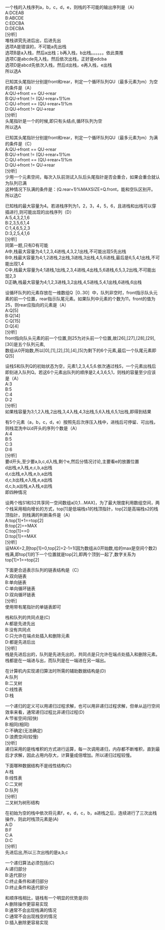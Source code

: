 一个栈的入栈序列a，b，c，d，e，则栈的不可能的输出序列是（A）<br>
A:DCEAB<br>
B:ABCDE<br>
C:EDCBA<br>
D:DECBA<br>
[分析]<br>
堆栈讲究先进后出，后进先出<br>
选项A是错误的，不可能a先出栈<br>
选项B是a入栈，然后a出栈；b再入栈，b出栈。。。。。。依此类推<br>
选项C是abcde先入栈，然后依次出栈，正好是edcba<br>
选项D是abcd先依次入栈，然后d出栈，e再入栈，e出栈<br>
所以选A<br>

已知其头尾指针分别是front和rear，判定一个循环队列QU（最多元素为m）为空的条件是（A）<br>
A:QU->front == QU->rear<br>
B:QU->front != (QU->rear+1)%m<br>
C:QU->front == (QU->rear+1)%m<br>
D:QU->front != QU->rear<br>
[分析]<br>
头尾指针是一个的时候,即只有头结点,循环队列为空<br>
所以选A<br>

已知其头尾指针分别是front和rear，判定一个循环队列QU（最多元素为m）为满的条件是（C）<br>
A:QU->front == QU->rear<br>
B:QU->front != (QU->rear+1)%m<br>
C:QU->front == (QU->rear+1)%m<br>
D:QU->front != QU->rear<br>
[分析]<br>
少用一个元素空间，每次入队前测试入队后头尾指针是否会重合，如果会重合就认为队列已满<br>
这种情况下队满的条件是：(Q.rear+1)%MAXSIZE=Q.front，能和空队区别开。<br>
所以选C<br>

已知栈的最大容量为4。若进栈序列为1，2，3，4，5，6，且进栈和出栈可以穿插进行,则可能出现的出栈序列（D）<br>
A:5,4,3,2,1,6<br>
B:2,3,5,6,1,4<br>
C:1,4,6,5,2,3<br>
D:3,2,5,4,1,6<br>
[分析]<br>
同第一题,只有D有可能<br>
A中,栈最大容量为4;1,2,3,4进栈,4,3,2,1出栈,不可能出现5先出栈<br>
B中,栈最大容量为4;1,2进栈,2出栈,3进栈,3出栈,4,5,6进栈,最后是6,5,4,1出栈,不可能出现1,4<br>
C中,栈最大容量为4;1进栈,1出栈,2,3,4进栈,4出栈,5,6进栈,6,5,3,2出栈,不可能出现2,3<br>
D正确,栈最大容量为4;1,2,3进栈,3,2出栈,4,5进栈,5,4,1出栈,6进栈,6出栈<br>

设循环队列的元素存放在一维数组Q［0‥30］中，队列非空时，front指示队头元素的前一个位置，rear指示队尾元素。如果队列中元素的个数为11，front的值为25，则rear应指向的元素是（A）<br>
A:Q[5]<br>
B:Q[14]<br>
C:Q[15]<br>
D:Q[4]<br>
[分析]<br>
front指向队头元素的前一个位置,则25为对头前一个位置,故[26],[27],[28],[29],[30]是五个队列元素,<br>
数组从0开始数,所以[0],[1],[2],[3],[4],[5]为剩下的6个元素,最后一个队尾元素即Q[5]<br>

设栈S和队列Q的初始状态为空，元素1,2,3,4,5,6.依次通过栈S，一个元素出栈后即刻进入队列Q。若这6个元素出队列的顺序是2,4,3,6,5,1，则栈的容量至少应该是（A）<br>
A:3<br>
B:5<br>
C:4<br>
D:2<br>
[分析]<br>
如果栈容量为3;1,2入栈,2出栈,3,4入栈,4,3出栈,5,6入栈,6,5,1出栈,即得到结果<br>

有5个元素（a，b，c，d，e）按照先后次序压入栈中，进栈后可停留、可出栈，则栈混洗中以d开头的序列个数是（A）<br>
A:4<br>
B:5<br>
C:3<br>
D:6<br>
[分析]<br>
要d开头,至少要a,b,c,d入栈,剩个e,然后分情况讨论,主要看e的放置位置<br>
d出栈,e入栈,e,c,b,a出栈<br>
d,c出栈,e入栈,e,b,a出栈<br>
d,c,b出栈,e入栈,e,a出栈<br>
d,c,b,a出栈,e入栈,e出栈<br>
即四种情况<br>


设两个栈S1和S2共享同一空间数组a[0,1…MAX]，为了最大限度利用数组空间，两个栈采用相向增长的方式，top[1]是低端栈s1的栈顶指针，top[2]是高端栈s2的栈顶指针，则栈满的判断条件是（A）<br>
A:top[1]+1==top[2]<br>
B:top[2]==MAX<br>
C:top[1]==0<br>
D:top[1]==MAX<br>
[分析]<br>
设MAX=2,则top[1]=0,top[2]=2-1=1(因为数组从0开始数,给的max是空间个数2)<br>
栈满,即top[1]的下一个位置就是top[2],即两个顶到一起了,数字关系为top[1]+1==top[2]<br>

下面更合适表示队列的链表结构是（C）<br>
A:双向链表<br>
B:单向链表<br>
C:单向循环链表<br>
D:双向循环链表<br>
[分析]<br>
使用带有尾指针的单链表即可<br>

栈和队列的共同点是(C)<br>
A:都是先进先出<br>
B:没有共同点<br>
C:只允许在端点处插入和删除元素<br>
D:都是先进后出<br>
[分析]<br>
栈是先进后出的，队列是先进先出的，共同点是只允许在端点处插入和删除元素。栈都是在一端进与出，而队列是在一端进在另一端出。<br>

在计算机内实现递归算法时所需的辅助数据结构是(D)<br>
A:队列<br>
B:二叉树<br>
C:线性表<br>
D:栈<br>

一个递归的定义可以用递归过程求解，也可以用非递归过程求解，但单从运行空间效率来看，通常递归过程比非递归过程(D)<br>
A:节省空间(较快)<br>
B:相同(相同)<br>
C:不确定(无法确定)<br>
D:浪费空间(较慢)<br>
[分析]<br>
递归采用的是栈堆积的方式进行运算，每一次调用递归，内存都不断堆积，直到最后才求解，因此占用内存大，计算量成倍增加。所以递归过程较慢。<br>

下面哪种数据结构不是线性结构(C)<br>
A:栈<br>
B:线性表<br>
C:二叉树<br>
D:队列<br>
[分析]<br>
二叉树为树形结构<br>

在初始为空的栈中依次将元素f，e，d，c，b，a进栈之后，连续进行了三次出栈操作，则此时栈顶元素是(A)<br>
A:D<br>
B:F<br>
C:A<br>
D:C<br>
[分析]<br>
先进后出,所以三次出栈的是a,b,c<br>

一个递归算法必须包括(C)<br>
A:递归部分<br>
B:迭代部分<br>
C:终止条件和递归部分<br>
D:终止条件和迭代部分<br>

和顺序栈相比，链栈有一个明显的优势是(B)<br>
A:删除操作更容易实现<br>
B:通常不会出现栈满的情况<br>
C:通常不会出现栈空的情况<br>
D:插入删除更容易实现<br>
